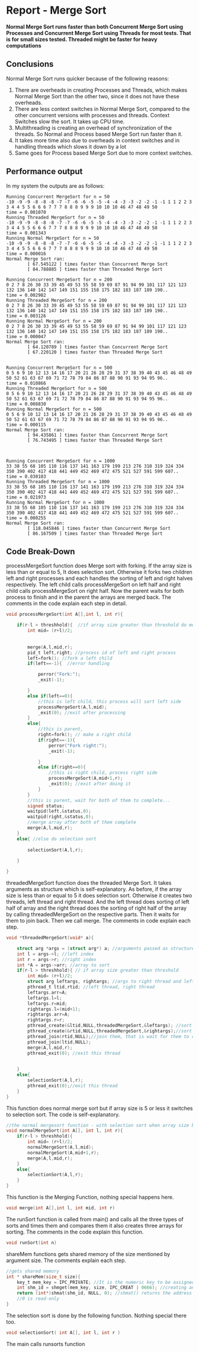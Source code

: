 # Report - Merge Sort

**Normal Merge Sort runs faster than both Concurrent Merge Sort using Processes and Concurrent Merge Sort using Threads for most tests. That is for small sizes tested. Threaded might be faster for heavy computations**

## Conclusions
Normal Merge Sort runs quicker because of the following reasons:
1. There are overheads in creating Processes and Threads, which makes Normal Merge Sort than the other two, since it does not have these overheads.
2.  There are less context switches in Normal Merge Sort, compared to the other concurrent versions with processes and threads. Context Switches slow the sort. It takes up CPU time.
3. Multithreading is creating an overhead of synchronization of the threads. So Normal and Process based Merge Sort run faster than it.
4. It takes more time also due to overheads in context switches and in handling threads which slows it down by a lot
5. Same goes for Process based Merge Sort due to more context switches.

## Performance output
In my system the outputs are as follows:
```console
Running Concurrent MergeSort for n = 50
-10 -9 -9 -8 -8 -8 -7 -7 -6 -6 -5 -5 -4 -4 -3 -3 -2 -2 -1 -1 1 1 2 2 3 3 4 4 5 5 6 6 6 7 7 7 8 8 8 9 9 9 10 10 10 46 47 48 49 50 
time = 0.001070
Running Threaded MergeSort for n = 50
-10 -9 -9 -8 -8 -8 -7 -7 -6 -6 -5 -5 -4 -4 -3 -3 -2 -2 -1 -1 1 1 2 2 3 3 4 4 5 5 6 6 6 7 7 7 8 8 8 9 9 9 10 10 10 46 47 48 49 50 
time = 0.001343
Running Normal MergeSort for n = 50
-10 -9 -9 -8 -8 -8 -7 -7 -6 -6 -5 -5 -4 -4 -3 -3 -2 -2 -1 -1 1 1 2 2 3 3 4 4 5 5 6 6 6 7 7 7 8 8 8 9 9 9 10 10 10 46 47 48 49 50 
time = 0.000016
Normal Merge Sort ran:
        [ 67.545122 ] times faster than Concurrent Merge Sort
        [ 84.788885 ] times faster than Threaded Merge Sort

Running Concurrent MergeSort for n = 200
0 2 7 8 26 30 33 39 45 49 53 55 58 59 69 87 91 94 99 101 117 121 123 132 136 140 142 147 149 151 155 158 175 182 183 187 189 190..
time = 0.002982
Running Threaded MergeSort for n = 200
0 2 7 8 26 30 33 39 45 49 53 55 58 59 69 87 91 94 99 101 117 121 123 132 136 140 142 147 149 151 155 158 175 182 183 187 189 190..
time = 0.003126
Running Normal MergeSort for n = 200
0 2 7 8 26 30 33 39 45 49 53 55 58 59 69 87 91 94 99 101 117 121 123 132 136 140 142 147 149 151 155 158 175 182 183 187 189 190..
time = 0.000047
Normal Merge Sort ran:
        [ 64.120789 ] times faster than Concurrent Merge Sort
        [ 67.220120 ] times faster than Threaded Merge Sort


Running Concurrent MergeSort for n = 500
0 5 6 9 10 12 13 14 16 17 20 21 26 28 29 31 37 38 39 40 43 45 46 48 49 50 52 61 63 67 69 71 72 78 79 84 86 87 88 90 91 93 94 95 96..
time = 0.010866
Running Threaded MergeSort for n = 500
0 5 6 9 10 12 13 14 16 17 20 21 26 28 29 31 37 38 39 40 43 45 46 48 49 50 52 61 63 67 69 71 72 78 79 84 86 87 88 90 91 93 94 95 96..
time = 0.008830
Running Normal MergeSort for n = 500
0 5 6 9 10 12 13 14 16 17 20 21 26 28 29 31 37 38 39 40 43 45 46 48 49 50 52 61 63 67 69 71 72 78 79 84 86 87 88 90 91 93 94 95 96.. 
time = 0.000115
Normal Merge Sort ran:
        [ 94.435861 ] times faster than Concurrent Merge Sort
        [ 76.743495 ] times faster than Threaded Merge Sort



Running Concurrent MergeSort for n = 1000
33 38 55 68 105 110 116 137 141 163 179 199 213 276 310 319 324 334 350 390 402 417 418 441 449 452 469 472 475 521 527 591 599 607..
time = 0.030103
Running Threaded MergeSort for n = 1000
33 38 55 68 105 110 116 137 141 163 179 199 213 276 310 319 324 334 350 390 402 417 418 441 449 452 469 472 475 521 527 591 599 607..
time = 0.021973
Running Normal MergeSort for n = 1000
33 38 55 68 105 110 116 137 141 163 179 199 213 276 310 319 324 334 350 390 402 417 418 441 449 452 469 472 475 521 527 591 599 607..
time = 0.000255
Normal Merge Sort ran:
        [ 118.045846 ] times faster than Concurrent Merge Sort
        [ 86.167509 ] times faster than Threaded Merge Sort
``` 

## Code Break-Down

processMergeSort function does Merge sort with forking. If the array size is less than or equal to 5, It does selection sort.
Otherwise it forks two children left and right processes and each handles the sorting of left and right halves respectively.
The left child calls processMergeSort on left half and right child calls processMergeSort on right half. Now the parent waits for both process to finish and in the parent the arrays are merged back. 
The comments in the code explain each step in detail.

```C
void processMergeSort(int A[],int l, int r){

    if(r-l > threshhold){  //if array size greater than threshold do mergesort 
        int mid= (r+l)/2;
        
        
        merge(A,l,mid,r);
        pid_t left,right; //process id of left and right process
        left=fork(); //fork a left child
        if(left==-1){  //error handling

            perror("Fork:");
            _exit(-1);

        }
        else if(left==0){ 
            //this is left child, this process will sort left side
            processMergeSort(A,l,mid);
            _exit(0); //exit after processing
        }
        else{
            //this is parent,
            right=fork(); // make a right child
            if(right==-1){
                perror("Fork right:");
                _exit(-1);

            }
            else if(right==0){
                //this is right child, process right side
                processMergeSort(A,mid+1,r);
                _exit(0); //exit after doing it
            }
        }
        //this is parent, wait for both of them to complete...
        signed status;
        waitpid(left,&status,0);
        waitpid(right,&status,0);
        //merge array after both of them complete
        merge(A,l,mid,r);
    }
    else{ //else do selection sort
        
        selectionSort(A,l,r);
        
    }

}


```
threadedMergeSort function does the threaded Merge Sort. It takes arguments as structure which is self-explanatory. As before, if the array size is less than or equal to 5 it does selection sort. Otherwise it creates two threads, left thread and right thread. And the left thread does sorting of left half of array and the right thread does the sorting of right half of the array by calling threadedMergeSort on the respective parts. Then it waits for them to join back. Then we call merge. The comments in code explain each step.

```C
void *threadedMergeSort(void* a){

    struct arg *args = (struct arg*) a; //arguments passed as structure
    int l = args->l; //left index
    int r = args->r; //right index
    int *A = args->arr; //array to sort
    if(r-l > threshhold){ // if array size greater than threshold
        int mid= (r+l)/2;
        struct arg leftargs, rightargs; //args to right thread and left thread
        pthread_t ltid,rtid; //left thread, right thread
        leftargs.arr=A;
        leftargs.l=l;
        leftargs.r=mid;
        rightargs.l=(mid+1);
        rightargs.arr=A;
        rightargs.r=r;
        pthread_create(&ltid,NULL,threadedMergeSort,&leftargs); //sort left side in left thread
        pthread_create(&rtid,NULL,threadedMergeSort,&rightargs);//sort right side in right thread
        pthread_join(rtid,NULL);//join them, that is wait for them to complete
        pthread_join(ltid,NULL);
        merge(A,l,mid,r);
        pthread_exit(0); //exit this thread

        
    }
    else{
        selectionSort(A,l,r);
        pthread_exit(0);//exit this thread
    }
}
```
This function does normal merge sort but if array size is 5 or less it switches to selection sort.
The code is self-explanatory.

```C
//the normal mergesort function - with selection sort when array size becomes less than or equal to threshold
void normalMergeSort(int A[], int l, int r){
    if(r-l > threshhold){
        int mid= (r+l)/2;
        normalMergeSort(A,l,mid);
        normalMergeSort(A,mid+1,r);
        merge(A,l,mid,r);
    }
    else{
        selectionSort(A,l,r);
    }
}
```
This function is the Merging Function, nothing special happens here. 
```C
void merge(int A[],int l, int mid, int r)
```

 The runSort function is called from main() and calls all the three types of sorts and times them and compares them it also creates three arrays for sorting. The comments in the code explain this function.

 ```C
 void runSort(int n)
 ```
shareMem functions gets shared memory of the size mentioned by argument size. The comments explain each step. 
 ```C
//gets shared memory
int * shareMem(size_t size){
     key_t mem_key = IPC_PRIVATE; //It is the numeric key to be assigned to the returned shared memory segment
     int shm_id = shmget(mem_key, size, IPC_CREAT | 0666); //creating and granting read and write access
     return (int*)shmat(shm_id, NULL, 0); //shmat() returns the address of the attached shared memory, NULL, the system chooses a suitable (unused) page- aligned address to attach the segment.
     //0 is read-only
}
```
The selection sort is done by the following function. Nothing special there too.
```C
void selectionSort( int A[], int l, int r )
```
The main calls runsorts function
